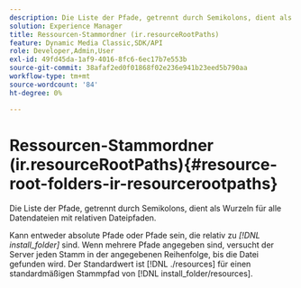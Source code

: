 ```yaml
---
description: Die Liste der Pfade, getrennt durch Semikolons, dient als Wurzeln für alle Datendateien mit relativen Dateipfaden.
solution: Experience Manager
title: Ressourcen-Stammordner (ir.resourceRootPaths)
feature: Dynamic Media Classic,SDK/API
role: Developer,Admin,User
exl-id: 49fd45da-1af9-4016-8fc6-6ec17b7e553b
source-git-commit: 38afaf2ed0f01868f02e236e941b23eed5b790aa
workflow-type: tm+mt
source-wordcount: '84'
ht-degree: 0%

---
```


# Ressourcen-Stammordner (ir.resourceRootPaths){#resource-root-folders-ir-resourcerootpaths}

Die Liste der Pfade, getrennt durch Semikolons, dient als Wurzeln für alle Datendateien mit relativen Dateipfaden.

Kann entweder absolute Pfade oder Pfade sein, die relativ zu *[!DNL install_folder]* sind. Wenn mehrere Pfade angegeben sind, versucht der Server jeden Stamm in der angegebenen Reihenfolge, bis die Datei gefunden wird. Der Standardwert ist [!DNL ./resources] für einen standardmäßigen Stammpfad von [!DNL install_folder/resources].
